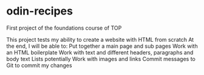 # odin-recipes
First project of the foundations course of TOP

This project tests my ability to create a website with HTML from scratch
At the end, I will be able to:
Put together a main page and sub pages
Work with an HTML boilerplate
Work with text and different headers, paragraphs and body text
Lists potentially
Work with images and links
Commit messages to Git to commit my changes
